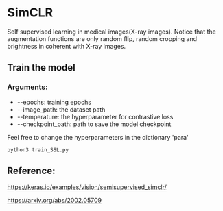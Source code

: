 # SimCLR

Self supervised learning in medical images(X-ray images). 
Notice that the augmentation functions are only random flip, random cropping and brightness in coherent with X-ray images.

## Train the model

### Arguments:
* --epochs: training epochs
* --image_path: the dataset path
* --temperature: the hyperparameter for contrastive loss
* --checkpoint_path: path to save the model checkpoint 

Feel free to change the hyperparameters in the dictionary 'para'

```
python3 train_SSL.py
```

## Reference:

https://keras.io/examples/vision/semisupervised_simclr/

https://arxiv.org/abs/2002.05709
